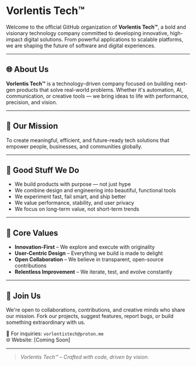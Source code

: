 # Vorlentis Tech™

Welcome to the official GitHub organization of **Vorlentis Tech™**, a bold and visionary technology company committed to developing innovative, high-impact digital solutions. From powerful applications to scalable platforms, we are shaping the future of software and digital experiences.

---

## 🌐 About Us

**Vorlentis Tech™** is a technology-driven company focused on building next-gen products that solve real-world problems. Whether it's automation, AI, communication, or creative tools — we bring ideas to life with performance, precision, and vision.

---

## 🚀 Our Mission

To create meaningful, efficient, and future-ready tech solutions that empower people, businesses, and communities globally.

---

## 🔧 Good Stuff We Do

- We build products with purpose — not just hype  
- We combine design and engineering into beautiful, functional tools  
- We experiment fast, fail smart, and ship better  
- We value performance, stability, and user privacy  
- We focus on long-term value, not short-term trends  

---

## 🧠 Core Values

- **Innovation-First** – We explore and execute with originality  
- **User-Centric Design** – Everything we build is made to delight  
- **Open Collaboration** – We believe in transparent, open-source contributions  
- **Relentless Improvement** – We iterate, test, and evolve constantly  

---

## 🤝 Join Us

We're open to collaborations, contributions, and creative minds who share our mission. Fork our projects, suggest features, report bugs, or build something extraordinary with us.

📧 For inquiries: `vorlentistech@proton.me`  
🌐 Website: [Coming Soon]

---

> _Vorlentis Tech™ – Crafted with code, driven by vision._
